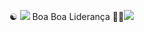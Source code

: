 ☯
![](https://media1.giphy.com/media/v1.Y2lkPTc5MGI3NjExa3o5bTFlcnU4dWJ6bHRzb2Q0bmFub2NjNG1udWJmajBnNWJodXB2eiZlcD12MV9pbnRlcm5hbF9naWZfYnlfaWQmY3Q9Zw/MDJ9IbxxvDUQM/giphy.webp)
  Boa Boa Liderança 🤟💯![](https://media3.giphy.com/media/v1.Y2lkPTc5MGI3NjExdnZldHNpb250eHdiam82aHkzeXVha2E4NWc4dW1tMXJnbHEydWF2ayZlcD12MV9pbnRlcm5hbF9naWZfYnlfaWQmY3Q9Zw/AU7rlbC0TIA5Iok1ay/giphy.webp)
